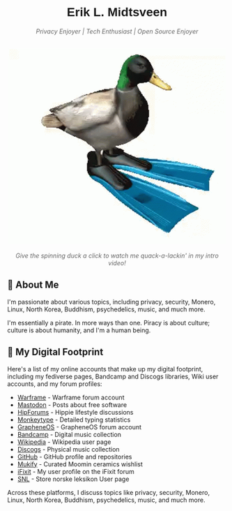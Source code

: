 <div align="center">
  <h1 style="border-bottom: none; font-family: 'Arial', sans-serif;">Erik L. Midtsveen</h1>
  <p style="font-style: italic; color: #666;">Privacy Enjoyer | Tech Enthusiast | Open Source Enjoyer</p>
</div>

<br>

<div align="center">
  <a href="https://www.youtube.com/watch?v=lknzALc0NeA">
    <img src="duck.gif" alt="Spinning Duck GIF" />
  </a>
  <p style="font-style: italic; color: #666;">Give the spinning duck a click to watch me quack-a-lackin' in my intro video!</p>
</div>

## 🧑 About Me

I'm passionate about various topics, including privacy, security, Monero, Linux, North Korea, Buddhism, psychedelics, music, and much more.

I'm essentially a pirate. In more ways than one. Piracy is about culture; culture is about humanity, and I'm a human being.

## 🤝 My Digital Footprint

Here's a list of my online accounts that make up my digital footprint, including my fediverse pages, Bandcamp and Discogs libraries, Wiki user accounts, and my forum profiles:

- [Warframe](https://forums.warframe.com/profile/4844897-pmarg/) - Warframe forum account
- <a rel="me" href="https://social.linux.pizza/@midtsveen">Mastodon</a> - Posts about free software
- [HipForums](https://www.hipforums.com/forum/threads/hi-friends-3.519830/#post-9449643) - Hippie lifestyle discussions
- [Monkeytype](https://monkeytype.com/profile/p-marg) - Detailed typing statistics
- [GrapheneOS](https://discuss.grapheneos.org/u/p-marg) - GrapheneOS forum account
- [Bandcamp](https://bandcamp.com/pmarg) - Digital music collection
- [Wikipedia](https://en.wikipedia.org/wiki/User:Erik-Pirat) - Wikipedia user page
- [Discogs](https://discogs.com/user/pmarg) - Physical music collection
- [GitHub](https://github.com/midtsveen) - GitHub profile and repositories
- [Mukify](https://mukify.com/en/wishlist/d2168dd8-137a-414c-9666-29f1ebf6adc8) - Curated Moomin ceramics wishlist
- [iFixit](https://www.ifixit.com/User/4620054/p.marg) - My user profile on the iFixit forum
- [SNL](https://brukere.snl.no/64413) - Store norske leksikon User page

Across these platforms, I discuss topics like privacy, security, Monero, Linux, North Korea, Buddhism, psychedelics, music, and much more.
